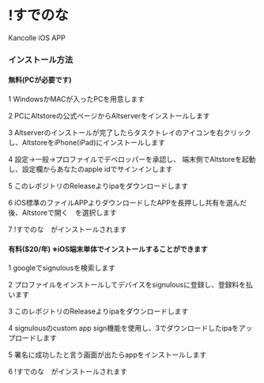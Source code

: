 # !すでのな
Kancolle iOS APP

### インストール方法

#### 無料(PCが必要です)
1 WindowsかMACが入ったPCを用意します

2 PCにAltstoreの公式ページからAltserverをインストールします

3 Altserverのインストールが完了したらタスクトレイのアイコンを右クリックし、AltstoreをiPhone(iPad)にインストールします

4 設定->一般->プロファイルでデベロッパーを承認し、
端末側でAltstoreを起動し、設定欄からあなたのapple idでサインインします

5 このレポジトリのReleaseよりipaをダウンロードします

6 iOS標準のファイルAPPよりダウンロードしたAPPを長押しし共有を選んだ後、Altstoreで開く　を選択します

7 !すでのな　がインストールされます

#### 有料($20/年) ※iOS端末単体でインストールすることができます
1 googleでsignulousを検索します

2 プロファイルをインストールしてデバイスをsignulousに登録し、登録料を払います

3 このレポジトリのReleaseよりipaをダウンロードします

4 signulousのcustom app sign機能を使用し、3でダウンロードしたipaをアップロードします

5 署名に成功したと言う画面が出たらappをインストールします

6 !すでのな　がインストールされます

